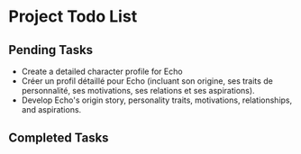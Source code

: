 # Project Todo List

## Pending Tasks
- Create a detailed character profile for Echo
- Créer un profil détaillé pour Echo (incluant son origine, ses traits de personnalité, ses motivations, ses relations et ses aspirations).
- Develop Echo's origin story, personality traits, motivations, relationships, and aspirations.

## Completed Tasks
